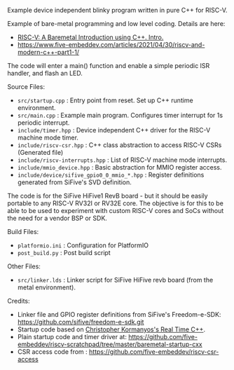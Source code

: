 Example device independent blinky program written in pure C++ for RISC-V.

Example of bare-metal programming and low level coding. Details are here:

- [RISC-V: A Baremetal Introduction using C++. Intro.](https://philmulholland.medium.com/modern-c-for-bare-metal-risc-v-zero-to-blink-part-1-intro-def46973cbe7) 
- <https://www.five-embeddev.com/articles/2021/04/30/riscv-and-modern-c++-part1-1/>

The code will enter a main() function and enable a simple periodic ISR 
handler, and flash an LED.

Source Files:

- `src/startup.cpp`                          : Entry point from reset. Set up C++ runtime environment.
- `src/main.cpp`                             : Example main program. Configures timer interrupt for 1s periodic interrupt.
- `include/timer.hpp`                        : Device independent C++ driver for the RISC-V machine mode timer.
- `include/riscv-csr.hpp`                    : C++ class abstraction to access RISC-V CSRs (Generated file)
- `include/riscv-interrupts.hpp`             : List of RISC-V machine mode interrupts.
- `include/mmio_device.hpp`                  : Basic abstraction for MMIO register access.
- `include/device/sifive_gpio0_0_mmio_*.hpp` : Register definitions generated from SiFive's SVD definition.

The code is for the SiFive HiFive1 RevB board - but it should be
easily portable to any RISC-V RV32I or RV32E core. The objective is
for this to be able to be used to experiment with custom RISC-V cores
and SoCs without the need for a vendor BSP or SDK.

Build Files:

- `platformio.ini`       : Configuration for PlatformIO
- `post_build.py`        : Post build script

Other Files:

- `src/linker.lds`       : Linker script for SiFive HiFive revb board (from the metal environment).

Credits:
 - Linker file and GPIO register definitions from SiFive's Freedom-e-SDK: https://github.com/sifive/freedom-e-sdk.git
 - Startup code based on [Christopher Kormanyos's Real Time C++](https://github.com/ckormanyos/real-time-cpp).
 - Plain startup code and timer driver at: https://github.com/five-embeddev/riscv-scratchpad/tree/master/baremetal-startup-cxx
 - CSR access code from : https://github.com/five-embeddev/riscv-csr-access

